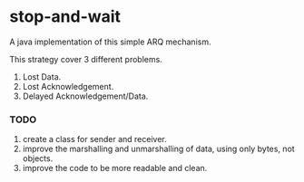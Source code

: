 # stop-and-wait
A java implementation of this simple ARQ mechanism.

This strategy cover 3 different problems.

1. Lost Data.
2. Lost Acknowledgement.
3. Delayed Acknowledgement/Data.

### TODO

1.  create a class for sender and receiver.
2. improve the marshalling and unmarshalling of data, using only bytes, not objects.
3. improve the code to be more readable and clean.

